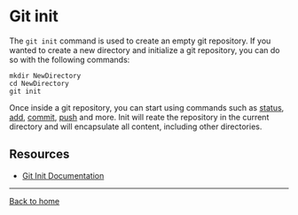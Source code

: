 # Git init
The `git init` command is used to create an empty git repository.
If you wanted to create a new directory and initialize a git repository, you can do so with the following commands: 
```
mkdir NewDirectory
cd NewDirectory
git init
```
Once inside a git repository, you can start using commands such as [status](./Status.md), [add](./Add.md), [commit](./Commit.md), [push](./Push.md) and more. 
Init will reate the repository in the current directory and will encapsulate all content, including other directories. 
## Resources
- [Git Init Documentation](https://git-scm.com/docs/git-init)
---
[Back to home](../README.md)
